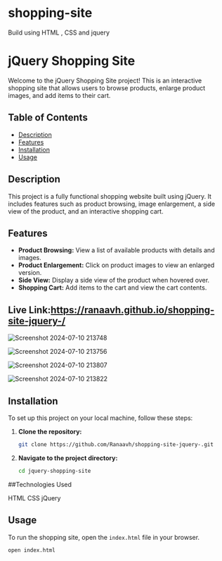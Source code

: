 # shopping-site
Build using HTML , CSS and jquery

# jQuery Shopping Site

Welcome to the jQuery Shopping Site project! This is an interactive shopping site that allows users to browse products, enlarge product images, and add items to their cart.

## Table of Contents
- [Description](#description)
- [Features](#features)
- [Installation](#installation)
- [Usage](#usage)

## Description

This project is a fully functional shopping website built using jQuery. It includes features such as product browsing, image enlargement, a side view of the product, and an interactive shopping cart.

## Features

- **Product Browsing:** View a list of available products with details and images.
- **Product Enlargement:** Click on product images to view an enlarged version.
- **Side View:** Display a side view of the product when hovered over.
- **Shopping Cart:** Add items to the cart and view the cart contents.

## Live Link:https://ranaavh.github.io/shopping-site-jquery-/

![Screenshot 2024-07-10 213748](https://github.com/Ranaavh/shopping-site-jquery-/assets/166323572/7f75bf4e-4148-4795-8857-1bff063d1ea5)


![Screenshot 2024-07-10 213756](https://github.com/Ranaavh/shopping-site-jquery-/assets/166323572/12ad2991-518c-446c-954c-e0b169399763)


![Screenshot 2024-07-10 213807](https://github.com/Ranaavh/shopping-site-jquery-/assets/166323572/d5f2bdd4-55de-4464-a7aa-8b94bacfb6dd)



![Screenshot 2024-07-10 213822](https://github.com/Ranaavh/shopping-site-jquery-/assets/166323572/d804ae75-a2d6-412b-a134-428ab2ee2e80)

## Installation

To set up this project on your local machine, follow these steps:

1. **Clone the repository:**
    ```bash
    git clone https://github.com/Ranaavh/shopping-site-jquery-.git
    ```
2. **Navigate to the project directory:**
    ```bash
    cd jquery-shopping-site
    ```


##Technologies Used


HTML
CSS
jQuery

## Usage

To run the shopping site, open the `index.html` file in your browser.

```bash
open index.html



